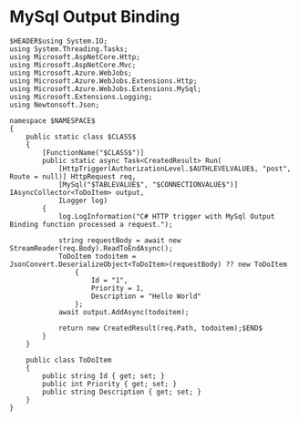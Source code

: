 ﻿---
guid: 4e531f0f-355a-4364-9736-73547e6bd49d
type: File
reformat: True
shortenReferences: True
categories: [Azure]
image: AzureFunctionsTrigger
customProperties: Extension=cs, FileName=MySqlOutputBinding, ValidateFileName=True
scopes: InAzureFunctionsCSharpProject;MustUseAzureFunctionsDefaultWorker
uitag: Azure Function Trigger
parameterOrder: (HEADER), (NAMESPACE), (CLASS), AUTHLEVELVALUE, TABLEVALUE, (CONNECTIONVALUE)
HEADER-expression: fileheader()
NAMESPACE-expression: fileDefaultNamespace()
CLASS-expression: getAlphaNumericFileNameWithoutExtension()
AUTHLEVELVALUE-expression: list("Function,Anonymous,User,System,Admin")
TABLEVALUE-expression: constant("table1")
CONNECTIONVALUE-expression: constant("")
---

# MySql Output Binding

```
$HEADER$using System.IO;
using System.Threading.Tasks;
using Microsoft.AspNetCore.Http;
using Microsoft.AspNetCore.Mvc;
using Microsoft.Azure.WebJobs;
using Microsoft.Azure.WebJobs.Extensions.Http;
using Microsoft.Azure.WebJobs.Extensions.MySql;
using Microsoft.Extensions.Logging;
using Newtonsoft.Json;

namespace $NAMESPACE$
{
    public static class $CLASS$
    {
        [FunctionName("$CLASS$")]
        public static async Task<CreatedResult> Run(
            [HttpTrigger(AuthorizationLevel.$AUTHLEVELVALUE$, "post", Route = null)] HttpRequest req,
            [MySql("$TABLEVALUE$", "$CONNECTIONVALUE$")] IAsyncCollector<ToDoItem> output,
            ILogger log)
        {
            log.LogInformation("C# HTTP trigger with MySql Output Binding function processed a request.");

            string requestBody = await new StreamReader(req.Body).ReadToEndAsync();
            ToDoItem todoitem = JsonConvert.DeserializeObject<ToDoItem>(requestBody) ?? new ToDoItem
                {
                    Id = "1",
                    Priority = 1,
                    Description = "Hello World"
                };
            await output.AddAsync(todoitem);

            return new CreatedResult(req.Path, todoitem);$END$
        }
    }

    public class ToDoItem
    {
        public string Id { get; set; }
        public int Priority { get; set; }
        public string Description { get; set; }
    }
}
```